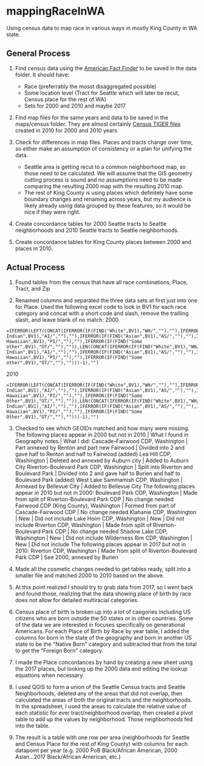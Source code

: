 # mappingRaceInWA
Using census data to map race in various ways in mostly King County in WA state.

## General Process

1. Find census data using the [American Fact Finder](https://factfinder.census.gov) to be saved in the data folder. It should have:
    - Race (preferrably the mosst disaggregated possible)
    - Some location level (Tract for Seattle which will later be recut, Census place for the rest of WA)
    - Sets for 2000 and 2010 and maybe 2017

2. Find map files for the same years and data to be saved in the maps/census folder. They are almost certainly [Census TIGER files](https://www.census.gov/geo/maps-data/data/tiger-line.html) created in 2010 for 2000 and 2010 years

3. Check for differences in map files. Places and tracts change over time, so either make an assumption of consistency or a plan for unifying the data.
    - Seattle area is getting recut to a common neighborhood map, so those need to be calculated. We will assume that the GIS geometry cutting process is sound and no assumptions need to be made comparing the resulting 2000 map with the resulting 2010 map.
    - The rest of King County is using places which definitely have some boundary changes and renaming across years, but my audience is likely already using data grouped by these features, so it would be nice if they were right. 

4. Create concordance tables for 2000 Seattle tracts to Seattle neighborhoods and 2010 Seattle tracts to Seattle neighborhoods.

5. Create concordance tables for King County places between 2000 and places in 2010. 


## Actual Process

1. Found tables from the census that have all race combinations, Place, Tract, and Zip

2. Renamed columns and separated the three data sets at first just into one for Place. Used the following excel code to look in BV1 for each race category and concat with a short code and slash, remove the trailling slash, and leave blank of no match:
2000
```
=IFERROR(LEFT(CONCAT(IFERROR(IF(FIND("White",BV1),"WH/",""),""),IFERROR(IF(FIND("Black",BV1),"AA/",""),""),IFERROR(IF(FIND("American Indian",BV1),"AI/",""),""),IFERROR(IF(FIND("Asian",BV1),"AS/",""),""),IFERROR(IF(FIND("Native Hawaiian",BV1),"PI/",""),""),IFERROR(IF(FIND("Some other",BV1),"OT/",""),"")),LEN(CONCAT(IFERROR(IF(FIND("White",BV1),"WH/",""),""),IFERROR(IF(FIND("Black",BV1),"AA/",""),""),IFERROR(IF(FIND("American Indian",BV1),"AI/",""),""),IFERROR(IF(FIND("Asian",BV1),"AS/",""),""),IFERROR(IF(FIND("Native Hawaiian",BV1),"PI/",""),""),IFERROR(IF(FIND("Some other",BV1),"OT/",""),"")))-1),"")
```
2010
```
=IFERROR(LEFT(CONCAT(IFERROR(IF(FIND("White",BV1),"WH/",""),""),IFERROR(IF(FIND("Black",BV1),"AA/",""),""),IFERROR(IF(FIND("American Indian",BV1),"AI/",""),""),IFERROR(IF(FIND("Asian",BV1),"AS/",""),""),IFERROR(IF(FIND("Native Hawaiian",BV1),"PI/",""),""),IFERROR(IF(FIND("Some Other",BV1),"OT/",""),"")),LEN(CONCAT(IFERROR(IF(FIND("White",BV1),"WH/",""),""),IFERROR(IF(FIND("Black",BV1),"AA/",""),""),IFERROR(IF(FIND("American Indian",BV1),"AI/",""),""),IFERROR(IF(FIND("Asian",BV1),"AS/",""),""),IFERROR(IF(FIND("Native Hawaiian",BV1),"PI/",""),""),IFERROR(IF(FIND("Some Other",BV1),"OT/",""),"")))-1),"")
```

3. Checked to see which GEOIDs matched and how many were missing. 
The following places appear in 2000 but not in 2010 | What I found in Geography notes | What I did:
Cascade-Fairwood CDP, Washington        | Part annexed by Renton and part new Fairwood    | Divided into 2 and gave half to Renton and half to Fairwood (added)
Lea Hill CDP, Washington                | Deleted and annexed by Auburn city              | Added to Auburn City
Riverton-Boulevard Park CDP, Washington | Split into Riverton and Boulevard Park          | Divided into 2 and gave half to Burien and half to Boulevard Park (added)
West Lake Sammamish CDP, Washington     | Annexed by Bellevue City                        | Added to Bellevue City
The following places appear in 2010 but not in 2000:
Boulevard Park CDP, Washington          | Made from split of Riverton-Boulevard Park CDP  | No change needed
Fairwood CDP (King County), Washington  | Formed from part of Cascade-Fairwood CDP        | No change needed
Klahanie CDP, Washington                | New                                             | Did not include
Lake Holm CDP, Washington               | New                                             | Did not include
Riverton CDP, Washington                | Made from split of Riverton-Boulevard Park CDP  | No change needed
Shadow Lake CDP, Washington             | New                                             | Did not include
Wilderness Rim CDP, Washington          | New                                             | Did not include
The following places appear in 2017 but not in 2010:
Riverton CDP, Washington                | Made from split of Riverton-Boulevard Park CDP  | See 2000, annexed by Burien


4. Made all the cosmetic changes needed to get tables ready, split into a smaller file and matched 2000 to 2010 based on the above.

5. At this point realized I should try to grab data from 2017, so I went back and found those, realizing that the data showing place of birth by race does not allow for detailed multiracial categories. 

6. Census place of birth is broken up into a lot of caegories including US citizens who are born outside the 50 states or in other countries. Some of the data we are interested in focuses specifically on generational Americans. For each Place of Birth by Race by year table, I added the columns for born in the state of the geography and born in another US state to be the "Native Born" category and subtracted that from the total to get the "Foreign Born" category.

7. I made the Place concordances by hand by creating a new sheet using the 2017 places, but looking up the 2000 data and editing the lookup equations when necessary.

8. I used QGIS to form a union of the Seattle Census tracts and Seattle Neighborhoods, deleted any of the areas that did not overlap, then calculated the areas of both the original tracts and the neighborhoods. In the spreadsheet, I used the areas to calculate the relative value of each statistic for ever tract/neighborhood overlap, then created a pivot table to add up the values by neighborhood. Those neighborhoods fed into the table.

7. The result is a table with one row per area (neighborhoods for Seattle and Census Place for the rest of King County) with columns for each datapoint per year (e.g. 2000 PoB Black/African American, 2000 Asian...2017 Black/African American, etc.)